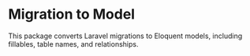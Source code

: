 # Migration to Model

This package converts Laravel migrations to Eloquent models, including fillables, table names, and relationships.
